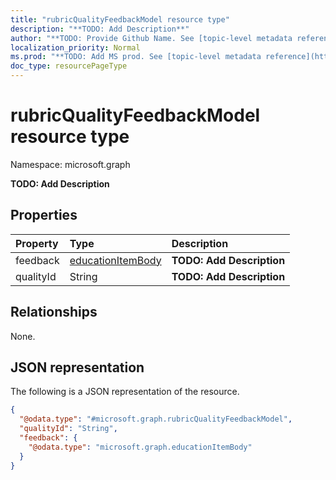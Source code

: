 ```yaml
---
title: "rubricQualityFeedbackModel resource type"
description: "**TODO: Add Description**"
author: "**TODO: Provide Github Name. See [topic-level metadata reference](https://msgo.azurewebsites.net/add/document/guidelines/metadata.html#topic-level-metadata)**"
localization_priority: Normal
ms.prod: "**TODO: Add MS prod. See [topic-level metadata reference](https://msgo.azurewebsites.net/add/document/guidelines/metadata.html#topic-level-metadata)**"
doc_type: resourcePageType
---
```


# rubricQualityFeedbackModel resource type


Namespace: microsoft.graph

**TODO: Add Description**

## Properties
|Property|Type|Description|
|:---|:---|:---|
|feedback|[educationItemBody](../resources/educationitembody.md)|**TODO: Add Description**|
|qualityId|String|**TODO: Add Description**|

## Relationships
None.

## JSON representation
The following is a JSON representation of the resource.
<!-- {
  "blockType": "resource",
  "@odata.type": "microsoft.graph.rubricQualityFeedbackModel"
}
-->
``` json
{
  "@odata.type": "#microsoft.graph.rubricQualityFeedbackModel",
  "qualityId": "String",
  "feedback": {
    "@odata.type": "microsoft.graph.educationItemBody"
  }
}
```


